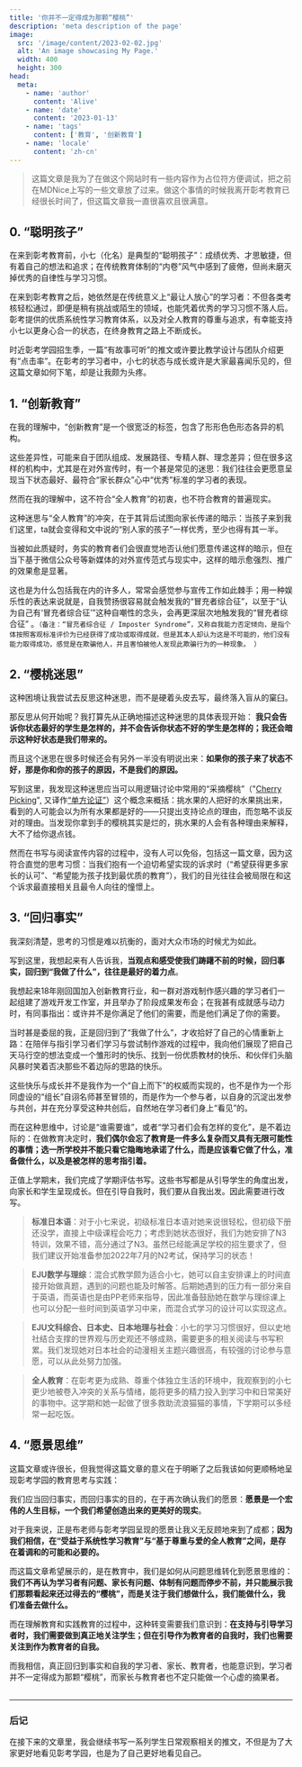 ```yaml
---
title: '你并不一定得成为那颗“樱桃”'
description: 'meta description of the page'
image:
  src: '/image/content/2023-02-02.jpg'
  alt: 'An image showcasing My Page.'
  width: 400
  height: 300
head:
  meta:
    - name: 'author'
      content: 'Alive'
    - name: 'date'
      content: '2023-01-13'
    - name: 'tags'
      content: ['教育', '创新教育']
    - name: 'locale'
      content: 'zh-cn'
---
```


>这篇文章是我为了在做这个网站时有一些内容作为占位符方便调试，把之前在MDNice上写的一些文章放了过来。做这个事情的时候我离开彰考教育已经很长时间了，但这篇文章我一直很喜欢且很满意。




## 0. “聪明孩子”
在来到彰考教育前，小七（化名）是典型的“聪明孩子”：成绩优秀、才思敏捷，但有着自己的想法和追求；在传统教育体制的“内卷”风气中感到了疲倦，但尚未磨灭掉优秀的自律性与学习习惯。

在来到彰考教育之后，她依然是在传统意义上“最让人放心”的学习者：不但各类考核轻松通过，即便是稍有挑战或陌生的领域，也能凭着优秀的学习习惯不落人后。彰考提供的优质系统性学习教育体系，以及对全人教育的尊重与追求，有幸能支持小七以更身心合一的状态，在终身教育之路上不断成长。

时近彰考学园招生季，一篇“有故事可听”的推文或许要比教学设计与团队介绍更有“点击率”。在彰考的学习者中，小七的状态与成长或许是大家最喜闻乐见的，但这篇文章如何下笔，却是让我颇为头疼。

<!--more-->

## 1. “创新教育”

在我的理解中，“创新教育”是一个很宽泛的标签，包含了形形色色形态各异的机构。

这些差异性，可能来自于团队组成、发展路径、专精人群、理念差异；但在很多这样的机构中，尤其是在对外宣传时，有一个甚是常见的迷思：我们往往会更愿意呈现当下状态最好、最符合“家长群众”心中“优秀”标准的学习者的表现。

然而在我的理解中，这不符合“全人教育”的初衷，也不符合教育的普遍现实。

这种迷思与“全人教育”的冲突，在于其背后试图向家长传递的暗示：当孩子来到我们这里，ta就会变得和文中说的“别人家的孩子”一样优秀，至少也得有其一半。

当被如此质疑时，务实的教育者们会很直觉地否认他们愿意传递这样的暗示，但在当下基于微信公众号等新媒体的对外宣传范式与现实中，这样的暗示愈强烈、推广的效果愈是显著。


这也是为什么包括我在内的许多人，常常会感觉参与宣传工作如此棘手；用一种娱乐性的表达来说就是，自我赞扬很容易就会触发我的“冒充者综合征”，以至于“认为自己有‘冒充者综合征’”这种自嘲性的念头，会再更深层次地触发我的“冒充者综合征” 。`（备注：“冒充者综合征 / Imposter Syndrome”，又称自我能力否定倾向，是指个体按照客观标准评价为已经获得了成功或取得成就，但是其本人却认为这是不可能的，他们没有能力取得成功，感觉是在欺骗他人，并且害怕被他人发现此欺骗行为的一种现象。 ）`

## 2. “樱桃迷思”

这种困境让我尝试去反思这种迷思，而不是硬着头皮去写，最终落入盲从的窠臼。

那反思从何开始呢？我打算先从正确地描述这种迷思的具体表现开始：
**我只会告诉你状态最好的学生是怎样的，并不会告诉你状态不好的学生是怎样的；我还会暗示这种好状态是我们带来的。**

而且这个迷思在很多时候还会有另外一半没有明说出来：**如果你的孩子来了状态不好，那是你和你的孩子的原因，不是我们的原因。**

写到这里，我发现这种迷思应当可以用逻辑讨论中常用的“采摘樱桃”（"[Cherry Picking](https://en.wikipedia.org/wiki/Cherry_picking)", 又译作[“单方论证”](https://zh.wikipedia.org/zh-cn/%E5%96%AE%E6%96%B9%E8%AB%96%E8%AD%89)）这个概念来概括：挑水果的人把好的水果挑出来，看到的人可能会以为所有水果都是好的——只提出支持论点的理由，而忽略不谈反对的理由。当发现你拿到手的樱桃其实是烂的，挑水果的人会有各种理由来解释，大不了给你退点钱。

然而在书写与阅读宣传内容的过程中，没有人可以免俗，包括这一篇文章，因为这符合直觉的思考习惯：当我们抱有一个迫切希望实现的诉求时（“希望获得更多家长的认可”、“希望能为孩子找到最优质的教育”），我们的目光往往会被局限在和这个诉求最直接相关且最令人向往的憧憬上。



## 3.  “回归事实”
我深刻清楚，思考的习惯是难以抗衡的，面对大众市场的时候尤为如此。

写到这里，我想起来有人告诉我，**当观点和感受使我们踌躇不前的时候，回归事实，回归到“我做了什么”，往往是最好的着力点**。

我想起来18年刚回国加入创新教育行业，和一群对游戏制作感兴趣的学习者们一起组建了游戏开发工作室，并且举办了阶段成果发布会；在我甚有成就感与动力时，有同事指出：或许并不是你满足了他们的需要，而是他们满足了你的需要。

当时甚是委屈的我，正是回归到了“我做了什么”，才收拾好了自己的心情重新上路：在陪伴与指引学习者们学习与尝试制作游戏的过程中，我向他们展现了把自己天马行空的想法变成一个雏形时的快乐、找到一份优质教材的快乐、和伙伴们头脑风暴时笑着否决那些不着边际的思路的快乐。

这些快乐与成长并不是我作为一个“自上而下”的权威而实现的，也不是作为一个形同虚设的“组长”自诩名师甚至冒领的，而是作为一个参与者，以自身的沉淀出发参与共创，并在充分享受这种共创后，自然地在学习者们身上“看见”的。

而在这种思维中，讨论是“谁需要谁”，或者“学习者们会有怎样的变化”，是不着边际的：在做教育决定时，**我们偶尔会忘了教育是一件多么复杂而又具有无限可能性的事情；选一所学校并不能只看它隐晦地承诺了什么，而是应该看它做了什么，准备做什么，以及是被怎样的思考指引着。**

正值上学期末，我们完成了学期评估书写。这些书写都是从引导学生的角度出发，向家长和学生呈现成长。但在引导自我时，我们要从自我出发。因此需要进行改写。

> **标准日本语**：对于小七来说，初级标准日本语对她来说很轻松，但初级下册还没学，直接上中级课程会吃力；考虑到她状态很好，我们为她安排了N3特训，效果不错，高分通过了N3。虽然已经能满足学校的招生要求了，但我们建议开始准备参加2022年7月的N2考试，保持学习的状态！

> **EJU数学与理综**：混合式教学颇为适合小七，她可以自主安排课上的时间直接开始做真题，遇到的问题也能及时解答。后期她遇到的压力有一部分来自于英语，而英语也是由PP老师来指导，因此准备鼓励她在数学与理综课上也可以分配一些时间到英语学习中来，而混合式学习的设计可以实现这点。

> **EJU文科综合、日本史、日本地理与社会**：小七的学习习惯很好，但以史地社结合支撑的世界观与历史观还不够成熟，需要更多的相关阅读与书写积累。我们发现她对日本社会的动漫相关主题兴趣很高，有较强的讨论参与意愿，可以从此处努力加强。

> **全人教育**：在彰考更为成熟、尊重个体独立生活的环境中，我观察到的小七更少地被卷入冲突的关系与情绪，能将更多的精力投入到学习中和日常美好的事物中。这学期和她一起做了很多救助流浪猫猫的事情，下学期可以多经常一起吃饭。



## 4.  “愿景思维”

这篇文章或许很长，但我觉得这篇文章的意义在于明晰了之后我该如何更顺畅地呈现彰考学园的教育思考与实践：

我们应当回归事实，而回归事实的目的，在于再次确认我们的愿景：**愿景是一个宏伟的人生目标，一个我们希望创造出来的更美好的现实**。

对于我来说，正是布老师与彰考学园呈现的愿景让我义无反顾地来到了成都；**因为我们相信，在“受益于系统性学习教育”与“基于尊重与爱的全人教育”之间，是存在着调和的可能和必要的。**

而这篇文章希望展示的，是在教育中，我们是如何从问题思维转化到愿景思维的：**我们不再认为学习者有问题、家长有问题、体制有问题而停步不前，并只能展示我们那颗看起来还过得去的“樱桃”，而是关注于我们想做什么，我们能做什么，我们准备去做什么。**

而在理解教育和实践教育的过程中，这种转变需要我们意识到：**在支持与引导学习者时，我们需要做到真正地关注学生；但在引导作为教育者的自我时，我们也需要关注到作为教育者的自我。**

而我相信，真正回归到事实和自我的学习者、家长、教育者，也能意识到，学习者并不一定得成为那颗“樱桃”，而家长与教育者也不定只能做一个心虚的摘果者。
<br>
<br>

---
### 后记
在接下来的文章里，我会继续书写一系列学生日常观察相关的推文，不但是为了大家更好地看见彰考学园，也是为了自己更好地看见自己。